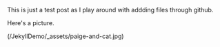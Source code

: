 This is just a test post as I play around with addding files through github.

Here's a picture.



(/JekyllDemo/_assets/paige-and-cat.jpg)
